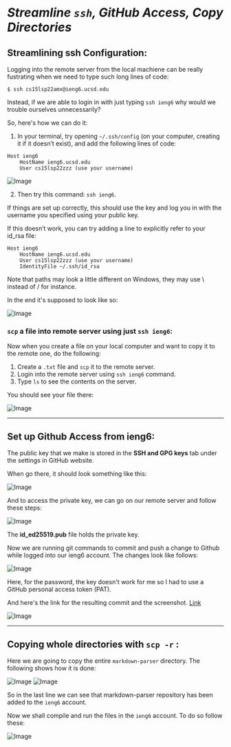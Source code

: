 # *Streamline `ssh`, GitHub Access, Copy Directories*

## Streamlining ssh Configuration:
Logging into the remote server from the local machiene can be really fustrating when we need to type such long lines of code:

`$ ssh cs15lsp22amx@ieng6.ucsd.edu`

Instead, if we are able to login in with just typing `ssh ieng6` why would we trouble ourselves unnecessarily?

So, here's how we can do it:

1. In your terminal, try opening `~/.ssh/config` (on your computer, creating it if it doesn’t exist), and add the following lines of code:
```
Host ieng6
    HostName ieng6.ucsd.edu
    User cs15lsp22zzz (use your username)
```
![Image](3-host.png)

2. Then try this command: `ssh ieng6`. 

If things are set up correctly, this should use the key and log you in with the username you specified using your public key.

If this doesn’t work, you can try adding a line to explicitly refer to your id_rsa file:
```
Host ieng6
    HostName ieng6.ucsd.edu
    User cs15lsp22zzz (use your username)
    IdentityFile ~/.ssh/id_rsa
 ```
Note that paths may look a little different on Windows, they may use \ instead of / for instance. 

In the end it's supposed to look like so:

![Image](3-ssh_ieng6.png)
### `scp` a file into remote server using just `ssh ieng6`:
Now when you create a file on your local computer and want to copy it to the remote one, do the following:

1. Create a `.txt` file and `scp` it to the remote server.
2. Login into the remote server using `ssh ieng6` command.
3. Type `ls` to see the contents on the server.

You should see your file there:

![Image](3-scp.png)

---
## Set up Github Access from ieng6:
The public key that we make is stored in the **SSH and GPG keys** tab under the settings in GitHub website.

When go there, it should look something like this:

![Image](3-github_action1.png)

And to access the private key, we can go on our remote server and follow these steps:

![Image](3-github_action2.png)

The **id_ed25519.pub** file holds the private key.

Now we are running git commands to commit and push a change to Github while logged into our ieng6 account. The changes look like follows:

![Image](3-github_action3.png)

Here, for the password, the key doesn't work for me so I had to use a GitHub personal access token (PAT).

And here's the link for the resulting commit and the screenshot.
[Link](https://github.com/vrajpurohit7/markdown-parser/commit/dc2088c6db10b35faac045211a9678e59c85206f)

![Image](3-github_action4.png)

---
## Copying whole directories with `scp -r` :
Here we are going to copy the entire `markdown-parser` directory. The following shows how it is done:

![Image](3-scp-r_1.png)
![Image](3-scp-r_2.png)

So in the last line we can see that markdown-parser repository has been added to the `ieng6` account.

Now we shall compile and run the files in the `ieng6` account. To do so follow these:

![Image](3-scp-r_3.png)